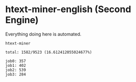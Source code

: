 # htext-miner-english (Second Engine)

Everything doing here is automated.

```
htext-miner

total: 1582/9523 (16.612412055024677%)

job0: 357
job1: 402
job2: 539
job3: 284
```